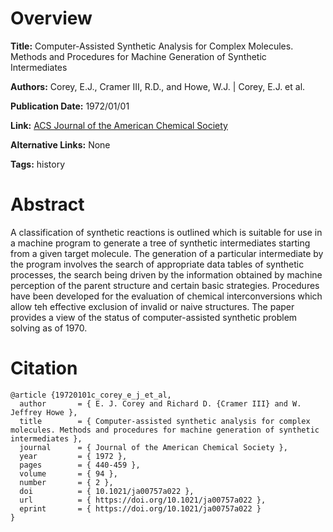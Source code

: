 # Overview
**Title:**
Computer-Assisted Synthetic Analysis for Complex Molecules. Methods and Procedures for Machine Generation of Synthetic Intermediates

**Authors:**
Corey, E.J., Cramer III, R.D., and Howe, W.J. |
Corey, E.J. et al.

**Publication Date:**
1972/01/01

**Link:**
[ACS Journal of the American Chemical Society](https://pubs.acs.org/doi/10.1021/ja00757a022)

**Alternative Links:**
None

**Tags:**
history


# Abstract
A classification of synthetic reactions is outlined which is suitable for use in a machine program to generate a tree of synthetic intermediates starting from a given target molecule.
The generation of a particular intermediate by the program involves the search of appropriate data tables of synthetic processes, the search being driven by the information obtained by machine perception of the parent structure and certain basic strategies.
Procedures have been developed for the evaluation of chemical interconversions which allow teh effective exclusion of invalid or naive structures.
The paper provides a view of the status of computer-assisted synthetic problem solving as of 1970.


# Citation
```
@article {19720101c_corey_e_j_et_al,
  author       = { E. J. Corey and Richard D. {Cramer III} and W. Jeffrey Howe },
  title        = { Computer-assisted synthetic analysis for complex molecules. Methods and procedures for machine generation of synthetic intermediates },
  journal      = { Journal of the American Chemical Society },
  year         = { 1972 },
  pages        = { 440-459 },
  volume       = { 94 },
  number       = { 2 },
  doi          = { 10.1021/ja00757a022 },
  url          = { https://doi.org/10.1021/ja00757a022 },
  eprint       = { https://doi.org/10.1021/ja00757a022 }
}
```
